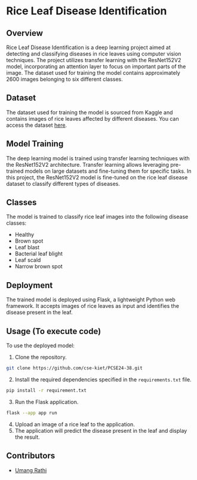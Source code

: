 # Rice Leaf Disease Identification

## Overview
Rice Leaf Disease Identification is a deep learning project aimed at detecting and classifying diseases in rice leaves using computer vision techniques. The project utilizes transfer learning with the ResNet152V2 model, incorporating an attention layer to focus on important parts of the image. The dataset used for training the model contains approximately 2600 images belonging to six different classes.
## Dataset
The dataset used for training the model is sourced from Kaggle and contains images of rice leaves affected by different diseases. You can access the dataset [here](https://www.kaggle.com/datasets/dedeikhsandwisaputra/rice-leafs-disease-dataset).

## Model Training
The deep learning model is trained using transfer learning techniques with the ResNet152V2 architecture. Transfer learning allows leveraging pre-trained models on large datasets and fine-tuning them for specific tasks. In this project, the ResNet152V2 model is fine-tuned on the rice leaf disease dataset to classify different types of diseases.

## Classes
The model is trained to classify rice leaf images into the following disease classes:
- Healthy
- Brown spot
- Leaf blast
- Bacterial leaf blight
- Leaf scald
- Narrow brown spot

## Deployment
The trained model is deployed using Flask, a lightweight Python web framework. It accepts images of rice leaves as input and identifies the disease present in the leaf.

## Usage (To execute code)
To use the deployed model:
1. Clone the repository.
  ```bash
  git clone https://github.com/cse-kiet/PCSE24-38.git
  ```
2. Install the required dependencies specified in the `requirements.txt` file.
  ```bash
  pip install -r requirement.txt
  ```
3. Run the Flask application.
  ```bash
  flask --app app run
  ```
4. Upload an image of a rice leaf to the application.
5. The application will predict the disease present in the leaf and display the result.

## Contributors
- [Umang Rathi](https://github.com/umangrathi110)


